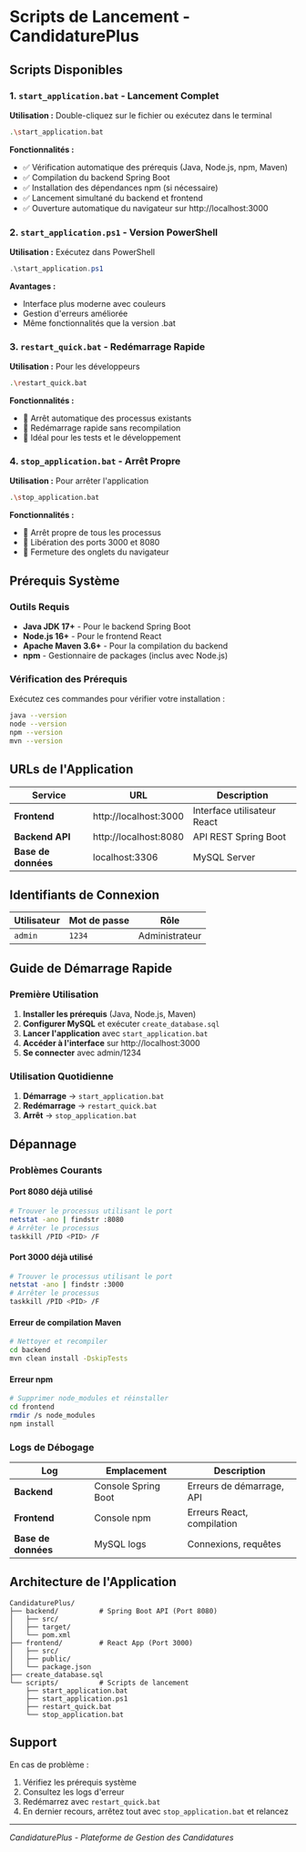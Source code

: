 # Scripts de Lancement - CandidaturePlus

## Scripts Disponibles

### 1. `start_application.bat` - Lancement Complet
**Utilisation :** Double-cliquez sur le fichier ou exécutez dans le terminal
```bash
.\start_application.bat
```

**Fonctionnalités :**
- ✅ Vérification automatique des prérequis (Java, Node.js, npm, Maven)
- ✅ Compilation du backend Spring Boot
- ✅ Installation des dépendances npm (si nécessaire)
- ✅ Lancement simultané du backend et frontend
- ✅ Ouverture automatique du navigateur sur http://localhost:3000

### 2. `start_application.ps1` - Version PowerShell
**Utilisation :** Exécutez dans PowerShell
```powershell
.\start_application.ps1
```

**Avantages :**
- Interface plus moderne avec couleurs
- Gestion d'erreurs améliorée
- Même fonctionnalités que la version .bat

### 3. `restart_quick.bat` - Redémarrage Rapide
**Utilisation :** Pour les développeurs
```bash
.\restart_quick.bat
```

**Fonctionnalités :**
- 🚀 Arrêt automatique des processus existants
- 🚀 Redémarrage rapide sans recompilation
- 🚀 Idéal pour les tests et le développement

### 4. `stop_application.bat` - Arrêt Propre
**Utilisation :** Pour arrêter l'application
```bash
.\stop_application.bat
```

**Fonctionnalités :**
- 🛑 Arrêt propre de tous les processus
- 🛑 Libération des ports 3000 et 8080
- 🛑 Fermeture des onglets du navigateur

## Prérequis Système

### Outils Requis
- **Java JDK 17+** - Pour le backend Spring Boot
- **Node.js 16+** - Pour le frontend React
- **Apache Maven 3.6+** - Pour la compilation du backend
- **npm** - Gestionnaire de packages (inclus avec Node.js)

### Vérification des Prérequis
Exécutez ces commandes pour vérifier votre installation :
```bash
java --version
node --version
npm --version
mvn --version
```

## URLs de l'Application

| Service | URL | Description |
|---------|-----|-------------|
| **Frontend** | http://localhost:3000 | Interface utilisateur React |
| **Backend API** | http://localhost:8080 | API REST Spring Boot |
| **Base de données** | localhost:3306 | MySQL Server |

## Identifiants de Connexion

| Utilisateur | Mot de passe | Rôle |
|-------------|--------------|------|
| `admin` | `1234` | Administrateur |

## Guide de Démarrage Rapide

### Première Utilisation
1. **Installer les prérequis** (Java, Node.js, Maven)
2. **Configurer MySQL** et exécuter `create_database.sql`
3. **Lancer l'application** avec `start_application.bat`
4. **Accéder à l'interface** sur http://localhost:3000
5. **Se connecter** avec admin/1234

### Utilisation Quotidienne
1. **Démarrage** → `start_application.bat`
2. **Redémarrage** → `restart_quick.bat`
3. **Arrêt** → `stop_application.bat`

## Dépannage

### Problèmes Courants

#### Port 8080 déjà utilisé
```bash
# Trouver le processus utilisant le port
netstat -ano | findstr :8080
# Arrêter le processus
taskkill /PID <PID> /F
```

#### Port 3000 déjà utilisé
```bash
# Trouver le processus utilisant le port
netstat -ano | findstr :3000
# Arrêter le processus
taskkill /PID <PID> /F
```

#### Erreur de compilation Maven
```bash
# Nettoyer et recompiler
cd backend
mvn clean install -DskipTests
```

#### Erreur npm
```bash
# Supprimer node_modules et réinstaller
cd frontend
rmdir /s node_modules
npm install
```

### Logs de Débogage

| Log | Emplacement | Description |
|-----|-------------|-------------|
| **Backend** | Console Spring Boot | Erreurs de démarrage, API |
| **Frontend** | Console npm | Erreurs React, compilation |
| **Base de données** | MySQL logs | Connexions, requêtes |

## Architecture de l'Application

```
CandidaturePlus/
├── backend/          # Spring Boot API (Port 8080)
│   ├── src/
│   ├── target/
│   └── pom.xml
├── frontend/         # React App (Port 3000)
│   ├── src/
│   ├── public/
│   └── package.json
├── create_database.sql
└── scripts/          # Scripts de lancement
    ├── start_application.bat
    ├── start_application.ps1
    ├── restart_quick.bat
    └── stop_application.bat
```

## Support

En cas de problème :
1. Vérifiez les prérequis système
2. Consultez les logs d'erreur
3. Redémarrez avec `restart_quick.bat`
4. En dernier recours, arrêtez tout avec `stop_application.bat` et relancez

---

*CandidaturePlus - Plateforme de Gestion des Candidatures*
